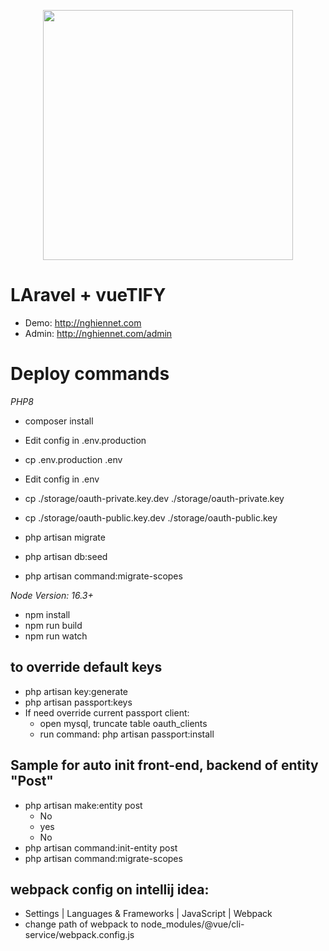 <p align="center"><a href="https://laravel.com" target="_blank"><img src="https://raw.githubusercontent.com/laravel/art/master/logo-lockup/5%20SVG/2%20CMYK/1%20Full%20Color/laravel-logolockup-cmyk-red.svg" width="400"></a></p>

# LAravel + vueTIFY
- Demo: http://nghiennet.com
- Admin: http://nghiennet.com/admin
# Deploy commands

*PHP8*

- composer install
- Edit config in .env.production
- cp .env.production .env
- Edit config in .env

- cp ./storage/oauth-private.key.dev ./storage/oauth-private.key
- cp ./storage/oauth-public.key.dev ./storage/oauth-public.key
- php artisan migrate
- php artisan db:seed
- php artisan command:migrate-scopes

*Node Version: 16.3+*

- npm install
- npm run build
- npm run watch

## to override default keys

- php artisan key:generate
- php artisan passport:keys
- If need override current passport client:
    - open mysql, truncate table oauth_clients
    - run command: php artisan passport:install

## Sample for auto init front-end, backend of entity "Post"

- php artisan make:entity post
    - No
    - yes
    - No
- php artisan command:init-entity post
- php artisan command:migrate-scopes

## webpack config on intellij idea:

- Settings | Languages & Frameworks | JavaScript | Webpack
- change path of webpack to node_modules/@vue/cli-service/webpack.config.js
